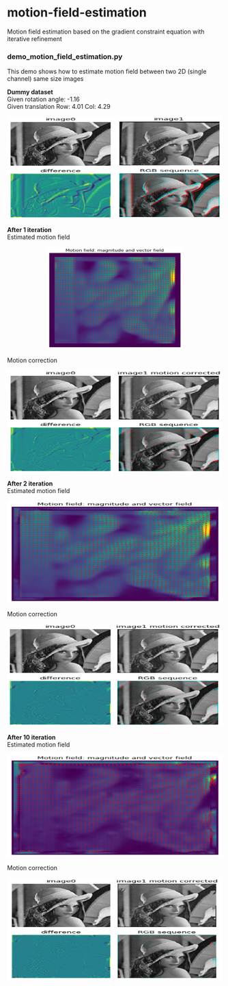 # motion-field-estimation
Motion field estimation based on the gradient constraint equation with iterative refinement

### demo_motion_field_estimation.py<br/>
This demo shows how to estimate motion field between two 2D (single channel) same size images

**Dummy dataset**<br/>
Given rotation angle: -1.16<br/>
Given translation Row: 4.01 Col: 4.29<br/>

<p align="center">
  <img src="test_results/test_dummy_images.png" width="620" height="240"/>
</p>

**After 1 iteration**<br/>
Estimated motion field<br/>
<p align="center">
  <img src="test_results/test_result_motion_field_1iter.png" width="320" height="240"/>
</p>

Motion correction<br/>
<p align="center">
  <img src="test_results/test_result_corr_1iter.png" width="620" height="240"/>
</p>

**After 2 iteration**<br/>
Estimated motion field<br/>
<p align="center">
  <img src="test_results/test_result_motion_field_2iter.png" width="620" height="240"/>
</p>

Motion correction<br/>
<p align="center">
  <img src="test_results/test_result_corr_2iter.png" width="620" height="240"/>
</p>

**After 10 iteration**<br/>
Estimated motion field<br/>
<p align="center">
  <img src="test_results/test_result_motion_field_10iter.png" width="620" height="240"/>
</p>

Motion correction<br/>
<p align="center">
  <img src="test_results/test_result_corr_10iter.png" width="620" height="240"/>
</p>
